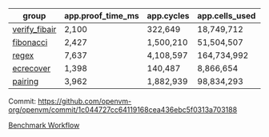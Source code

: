 | group | app.proof_time_ms | app.cycles | app.cells_used | leaf.proof_time_ms | leaf.cycles | leaf.cells_used |
| -- | -- | -- | -- | -- | -- | -- |
| [verify_fibair](https://github.com/openvm-org/openvm/blob/benchmark-results/benchmarks-pr/2024/verify_fibair-1c044727cc64119168cea436ebc5f0313a703188.md) | 2,100 |  322,649 |  18,749,712 |- | - | - |
| [fibonacci](https://github.com/openvm-org/openvm/blob/benchmark-results/benchmarks-pr/2024/fibonacci-1c044727cc64119168cea436ebc5f0313a703188.md) | 2,427 |  1,500,210 |  51,504,507 |- | - | - |
| [regex](https://github.com/openvm-org/openvm/blob/benchmark-results/benchmarks-pr/2024/regex-1c044727cc64119168cea436ebc5f0313a703188.md) | 7,637 |  4,108,597 |  164,734,992 |- | - | - |
| [ecrecover](https://github.com/openvm-org/openvm/blob/benchmark-results/benchmarks-pr/2024/ecrecover-1c044727cc64119168cea436ebc5f0313a703188.md) | 1,398 |  140,487 |  8,866,654 |- | - | - |
| [pairing](https://github.com/openvm-org/openvm/blob/benchmark-results/benchmarks-pr/2024/pairing-1c044727cc64119168cea436ebc5f0313a703188.md) | 3,962 |  1,882,939 |  98,834,293 |- | - | - |


Commit: https://github.com/openvm-org/openvm/commit/1c044727cc64119168cea436ebc5f0313a703188

[Benchmark Workflow](https://github.com/openvm-org/openvm/actions/runs/17130851718)
